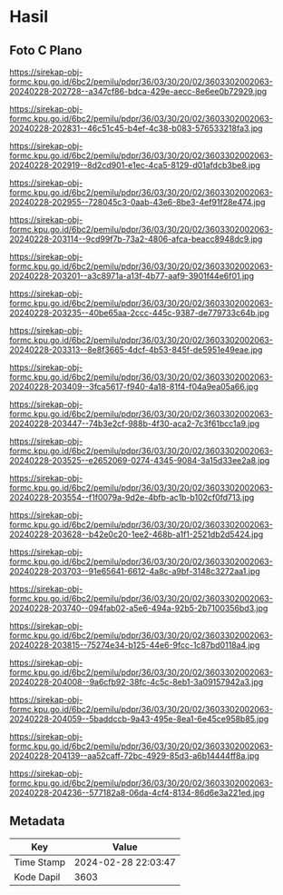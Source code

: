 # Hasil

## Foto C Plano

https://sirekap-obj-formc.kpu.go.id/6bc2/pemilu/pdpr/36/03/30/20/02/3603302002063-20240228-202728--a347cf86-bdca-429e-aecc-8e6ee0b72929.jpg

https://sirekap-obj-formc.kpu.go.id/6bc2/pemilu/pdpr/36/03/30/20/02/3603302002063-20240228-202831--46c51c45-b4ef-4c38-b083-576533218fa3.jpg

https://sirekap-obj-formc.kpu.go.id/6bc2/pemilu/pdpr/36/03/30/20/02/3603302002063-20240228-202919--8d2cd901-e1ec-4ca5-8129-d01afdcb3be8.jpg

https://sirekap-obj-formc.kpu.go.id/6bc2/pemilu/pdpr/36/03/30/20/02/3603302002063-20240228-202955--728045c3-0aab-43e6-8be3-4ef91f28e474.jpg

https://sirekap-obj-formc.kpu.go.id/6bc2/pemilu/pdpr/36/03/30/20/02/3603302002063-20240228-203114--9cd99f7b-73a2-4806-afca-beacc8948dc9.jpg

https://sirekap-obj-formc.kpu.go.id/6bc2/pemilu/pdpr/36/03/30/20/02/3603302002063-20240228-203201--a3c8971a-a13f-4b77-aaf9-3901f44e6f01.jpg

https://sirekap-obj-formc.kpu.go.id/6bc2/pemilu/pdpr/36/03/30/20/02/3603302002063-20240228-203235--40be65aa-2ccc-445c-9387-de779733c64b.jpg

https://sirekap-obj-formc.kpu.go.id/6bc2/pemilu/pdpr/36/03/30/20/02/3603302002063-20240228-203313--8e8f3665-4dcf-4b53-845f-de5951e49eae.jpg

https://sirekap-obj-formc.kpu.go.id/6bc2/pemilu/pdpr/36/03/30/20/02/3603302002063-20240228-203409--3fca5617-f940-4a18-81f4-f04a9ea05a66.jpg

https://sirekap-obj-formc.kpu.go.id/6bc2/pemilu/pdpr/36/03/30/20/02/3603302002063-20240228-203447--74b3e2cf-988b-4f30-aca2-7c3f61bcc1a9.jpg

https://sirekap-obj-formc.kpu.go.id/6bc2/pemilu/pdpr/36/03/30/20/02/3603302002063-20240228-203525--e2652069-0274-4345-9084-3a15d33ee2a8.jpg

https://sirekap-obj-formc.kpu.go.id/6bc2/pemilu/pdpr/36/03/30/20/02/3603302002063-20240228-203554--f1f0079a-9d2e-4bfb-ac1b-b102cf0fd713.jpg

https://sirekap-obj-formc.kpu.go.id/6bc2/pemilu/pdpr/36/03/30/20/02/3603302002063-20240228-203628--b42e0c20-1ee2-468b-a1f1-2521db2d5424.jpg

https://sirekap-obj-formc.kpu.go.id/6bc2/pemilu/pdpr/36/03/30/20/02/3603302002063-20240228-203703--91e65641-6612-4a8c-a9bf-3148c3272aa1.jpg

https://sirekap-obj-formc.kpu.go.id/6bc2/pemilu/pdpr/36/03/30/20/02/3603302002063-20240228-203740--094fab02-a5e6-494a-92b5-2b7100356bd3.jpg

https://sirekap-obj-formc.kpu.go.id/6bc2/pemilu/pdpr/36/03/30/20/02/3603302002063-20240228-203815--75274e34-b125-44e6-9fcc-1c87bd0118a4.jpg

https://sirekap-obj-formc.kpu.go.id/6bc2/pemilu/pdpr/36/03/30/20/02/3603302002063-20240228-204008--9a6cfb92-38fc-4c5c-8eb1-3a09157942a3.jpg

https://sirekap-obj-formc.kpu.go.id/6bc2/pemilu/pdpr/36/03/30/20/02/3603302002063-20240228-204059--5baddccb-9a43-495e-8ea1-6e45ce958b85.jpg

https://sirekap-obj-formc.kpu.go.id/6bc2/pemilu/pdpr/36/03/30/20/02/3603302002063-20240228-204139--aa52caff-72bc-4929-85d3-a6b14444ff8a.jpg

https://sirekap-obj-formc.kpu.go.id/6bc2/pemilu/pdpr/36/03/30/20/02/3603302002063-20240228-204236--577182a8-06da-4cf4-8134-86d6e3a221ed.jpg


## Metadata

| Key        | Value               |
| ---------- | ------------------- |
| Time Stamp | 2024-02-28 22:03:47 |
| Kode Dapil | 3603                |



